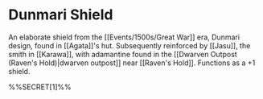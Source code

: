 # Dunmari Shield

An elaborate shield from the [[Events/1500s/Great War]] era, Dunmari design, found in [[Agata]]'s hut. Subsequently reinforced by [[Jasu]], the smith in [[Karawa]], with adamantine found in the [[Dwarven Outpost (Raven's Hold)|dwarven outpost]] near [[Raven's Hold]]. Functions as a +1 shield. 

%%SECRET[1]%%